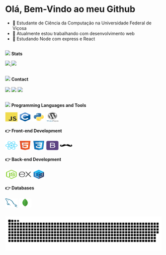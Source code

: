 # Olá, Bem-Vindo ao meu Github

<div align="center" width="50">

</div>

- 🏬 Estudante de Ciência da Computação na Universidade Federal de Viçosa
- 🔭 Atualmente estou trabalhando com desenvolvimento web
- 🌱 Estudando Node com express e React

##

<img src="https://media.giphy.com/media/iY8CRBdQXODJSCERIr/giphy.gif" width="30px"> **Stats**
 <div>
  <a href="https://github.com/MurilloSSJ">
  <img height="180em" src="https://github-readme-stats.vercel.app/api?username=MurilloSSJ&show_icons=true&theme=radical&include_all_commits=true&count_private=true"/>
  <img height="180em" src="https://github-readme-stats.vercel.app/api/top-langs/?username=MurilloSSJ&layout=compact&langs_count=4&theme=radical"/>
 </a>
</div>
  
##
<img src="https://media.giphy.com/media/iY8CRBdQXODJSCERIr/giphy.gif" width="30px"> **Contact**
 <br><br>
  <a href="https://www.instagram.com/murillo_ssj/" target="_blank"><img src="https://img.shields.io/badge/-Instagram-%23E4405F?style=for-the-badge&logo=instagram&logoColor=white" target="_blank"></a>
  <a href = "mailto:murillostore@gmail.com"><img src="https://img.shields.io/badge/-Gmail-%23333?style=for-the-badge&logo=gmail&logoColor=white" target="_blank"></a>
  <a href="https://www.linkedin.com/in/murillo-santhiago-334b591b5/" target="_blank"><img src="https://img.shields.io/badge/-LinkedIn-%230077B5?style=for-the-badge&logo=linkedin&logoColor=white" target="_blank"></a>
  
##

<img src="https://media.giphy.com/media/iY8CRBdQXODJSCERIr/giphy.gif" width="30px"> **Programming Languages and Tools**
<div style="display:inline-block;">
  <img height="30" width="40" alt="logo JavaScript" align="center" src="https://github.com/devicons/devicon/blob/master/icons/javascript/javascript-original.svg">
  <img height="30" width="40" alt="logo C" align="center" src="https://github.com/devicons/devicon/blob/master/icons/c/c-original.svg">
  <img height="30" width="40" alt="logo Python" align="center" src="https://github.com/devicons/devicon/blob/master/icons/python/python-original.svg">
  <img height="30" width="40" alt="logo Wordpress" align="center" src="https://github.com/devicons/devicon/blob/master/icons/wordpress/wordpress-original.svg">
</div>
 
 #### 👉 Front-end Development
<div style="display:inline-block;">
  <img height="30" width="40" alt="logo React" align="center" src="https://github.com/devicons/devicon/blob/master/icons/react/react-original.svg">
  <img height="30" width="40" alt="logo HTML5" align="center" src="https://github.com/devicons/devicon/blob/master/icons/html5/html5-original.svg">
  <img height="30" width="40" alt="logo CSS3" align="center" src="https://github.com/devicons/devicon/blob/master/icons/css3/css3-original.svg">
 <img height="30" width="40" alt="logo Bootstrap" align="center" src="https://github.com/devicons/devicon/blob/master/icons/bootstrap/bootstrap-plain.svg">
  <img height="30" width="40" alt="logo Handlebars" align="center" src="https://github.com/devicons/devicon/blob/master/icons/handlebars/handlebars-original.svg">
</div>

#### 👉 Back-end Development
<div style="display:inline-block;">
  <img height="30" width="40" alt="logo Node" align="center" src="https://github.com/devicons/devicon/blob/master/icons/nodejs/nodejs-original.svg">
  <img height="30" width="40" alt="logo Express" align="center" src="https://github.com/devicons/devicon/blob/master/icons/express/express-original.svg">
 <img height="30" width="40" alt="logo Sequelize" align="center" src="https://github.com/devicons/devicon/blob/master/icons/sequelize/sequelize-original.svg">
</div>

#### 👉 Databases
<div style="display:inline-block;">
  <img height="30" width="40" alt="logo MySQL" align="center" src="https://github.com/devicons/devicon/blob/master/icons/mysql/mysql-original.svg">
  <img height="30" width="40" alt="logo Mongo" align="center" src="https://github.com/devicons/devicon/blob/master/icons/mongodb/mongodb-original.svg">
</div>

 ##
 
 ![Snake animation](https://github.com/MurilloSSJ/MurilloSSJ/blob/output/github-contribution-grid-snake.svg)
